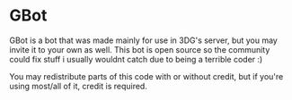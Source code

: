 # GBot

GBot is a bot that was made mainly for use in 3DG's server, but you may invite it to your own as well. This bot is open source so the community could fix stuff i usually wouldnt catch due to being a terrible coder :)

You may redistribute parts of this code with or without credit, but if you're using most/all of it, credit is required.
